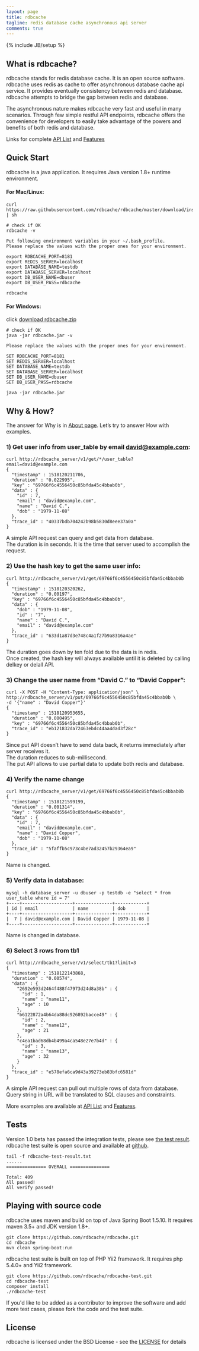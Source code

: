 ```yaml
---
layout: page
title: rdbcache
tagline: redis database cache asynchronous api server
comments: true
---
```

{% include JB/setup %}

## What is rdbcache?

rdbcache stands for redis database cache. It is an open source software. rdbcache uses redis as cache to offer asynchronous database cache api service. It provides eventually consistency between redis and database. rdbcache attempts to bridge the gap between redis and database.

The asynchronous nature makes rdbcache very fast and useful in many scenarios. Through few simple restful API endpoints, rdbcache offers the convenience for developers to easily take advantage of the powers and benefits of both redis and database.

Links for complete [API List](/api-list) and [Features](/features)

## Quick Start

rdbcache is a java application. It requires Java version 1.8+ runtime environment.

#### For Mac/Linux:

    curl https://raw.githubusercontent.com/rdbcache/rdbcache/master/download/install | sh

    # check if OK
    rdbcache -v

    Put following environment variables in your ~/.bash_profile.
    Please replace the values with the proper ones for your environment.

    export RDBCACHE_PORT=8181
    export REDIS_SERVER=localhost
    export DATABASE_NAME=testdb
    export DATABASE_SERVER=localhost
    export DB_USER_NAME=dbuser
    export DB_USER_PASS=rdbcache

    rdbcache

#### For Windows:

click [download rdbcache.zip](https://raw.githubusercontent.com/rdbcache/rdbcache/master/download/rdbcache.zip)

    # check if OK
    java -jar rdbcache.jar -v

    Please replace the values with the proper ones for your environment.

    SET RDBCACHE_PORT=8181
    SET REDIS_SERVER=localhost
    SET DATABASE_NAME=testdb
    SET DATABASE_SERVER=localhost
    SET DB_USER_NAME=dbuser
    SET DB_USER_PASS=rdbcache

    java -jar rdbcache.jar

## Why & How?

The answer for Why is in [About page](/about). Let’s try to answer How with examples.

### 1) Get user info from user_table by email david@example.com:

    curl http://rdbcache_server/v1/get/*/user_table?email=david@example.com
    {
      "timestamp" : 1518120211706,
      "duration" : "0.022995",
      "key" : "69766f6c4556450c85bfda45c4bbab0b",
      "data" : {
        "id" : 7,
        "email" : "david@example.com",
        "name" : "David C.",
        "dob" : "1979-11-08"
      },
      "trace_id" : "40337bdb704242b98b5830d8eee37a0a"
    }

A simple API request can query and get data from database.  
The duration is in seconds. It is the time that server used to accomplish the request.

### 2) Use the hash key to get the same user info:

    curl http://rdbcache_server/v1/get/69766f6c4556450c85bfda45c4bbab0b
    {
      "timestamp" : 1518120320262,
      "duration" : "0.00197",
      "key" : "69766f6c4556450c85bfda45c4bbab0b",
      "data" : {
        "dob" : "1979-11-08",
        "id" : "7",
        "name" : "David C.",
        "email" : "david@example.com"
      },
      "trace_id" : "633d1a87d3e748c4a1f27b9a8316a4ae"
    }

The duration goes down by ten fold due to the data is in redis.  
Once created, the hash key will always available until it is deleted by calling delkey or delall API.

### 3) Change the user name from “David C.” to “David Copper”:

    curl -X POST -H "Content-Type: application/json" \
    http://rdbcache_server/v1/put/69766f6c4556450c85bfda45c4bbab0b \
    -d '{"name" : "David Copper"}'
    {
      "timestamp" : 1518120953655,
      "duration" : "0.000495",
      "key" : "69766f6c4556450c85bfda45c4bbab0b",
      "trace_id" : "eb121832da72463ebdc44aa4dad3f28c"
    }

Since put API doesn’t have to send data back, it returns immediately after server receives it.  
The duration reduces to sub-millisecond.  
The put API allows to use partial data to update both redis and database.

### 4) Verify the name change

    curl http://rdbcache_server/v1/get/69766f6c4556450c85bfda45c4bbab0b
    {
      "timestamp" : 1518121599199,
      "duration" : "0.001314",
      "key" : "69766f6c4556450c85bfda45c4bbab0b",
      "data" : {
        "id" : 7,
        "email" : "david@example.com",
        "name" : "David Copper",
        "dob" : "1979-11-08"
      },
      "trace_id" : "5faffb5c973c4be7ad32457b29364ea9"
    }

Name is changed.

### 5) Verify data in database:

    mysql -h database_server -u dbuser -p testdb -e "select * from user_table where id = 7"
    +----+-------------------+--------------+------------+
    | id | email             | name         | dob        |
    +----+-------------------+--------------+------------+
    |  7 | david@example.com | David Copper | 1979-11-08 |
    +----+-------------------+--------------+------------+

Name is changed in database.

### 6) Select 3 rows from tb1

    curl http://rdbcache_server/v1/select/tb1?limit=3
    {
      "timestamp" : 1518122143868,
      "duration" : "0.00574",
      "data" : {
        "2692e593d2464f488f47973d24d8a38b" : {
          "id" : 1,
          "name" : "name11",
          "age" : 10
        },
        "b6122872a4b64da88dc926892bacce49" : {
          "id" : 2,
          "name" : "name12",
          "age" : 21
        },
        "c4ea1bad68db4b499a4ca548e27e7b4d" : {
          "id" : 3,
          "name" : "name13",
          "age" : 32
        }
      },
      "trace_id" : "e578efa6ca9d43a39273eb83bfc6581d"
    }

A simple API request can pull out multiple rows of data from database.  
Query string in URL will be translated to SQL clauses and constraints. 

More examples are available at [API List](/api-list) and [Features](/features).

## Tests

Version 1.0 beta has passed the integration tests, please see [the test result](https://github.com/rdbcache/rdbcache-test/blob/master/rdbcache-test-result.txt). rdbcache test suite is open source and available at [github](https://github.com/rdbcache/rdbcache-test).

    tail -f rdbcache-test-result.txt 
    ......
    =============== OVERALL ===============

    Total: 409
    All passed!
    All verify passed!

## Playing with source code

rdbcache uses maven and build on top of Java Spring Boot 1.5.10. It requires maven 3.5+ and JDK version 1.8+.

    git clone https://github.com/rdbcache/rdbcache.git
    cd rdbcache
    mvn clean spring-boot:run

rdbcache test suite is built on top of PHP Yii2 framework. It requires php 5.4.0+ and Yii2 framework.

    git clone https://github.com/rdbcache/rdbcache-test.git
    cd rdbcache-test
    composer install
    ./rdbcache-test

If you'd like to be added as a contributor to improve the software and add more test cases, please fork the code and the test suite.

## License

rdbcache is licensed under the BSD License - see the [LICENSE](/license) for details


